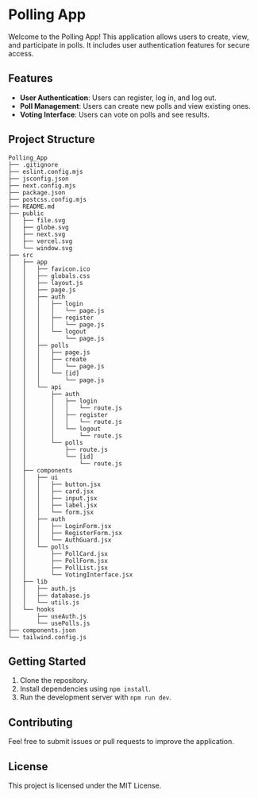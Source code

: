 # Polling App

Welcome to the Polling App! This application allows users to create, view, and participate in polls. It includes user authentication features for secure access.

## Features

- **User Authentication**: Users can register, log in, and log out.
- **Poll Management**: Users can create new polls and view existing ones.
- **Voting Interface**: Users can vote on polls and see results.

## Project Structure

```
Polling_App
├── .gitignore
├── eslint.config.mjs
├── jsconfig.json
├── next.config.mjs
├── package.json
├── postcss.config.mjs
├── README.md
├── public
│   ├── file.svg
│   ├── globe.svg
│   ├── next.svg
│   ├── vercel.svg
│   └── window.svg
├── src
│   ├── app
│   │   ├── favicon.ico
│   │   ├── globals.css
│   │   ├── layout.js
│   │   ├── page.js
│   │   ├── auth
│   │   │   ├── login
│   │   │   │   └── page.js
│   │   │   ├── register
│   │   │   │   └── page.js
│   │   │   └── logout
│   │   │       └── page.js
│   │   ├── polls
│   │   │   ├── page.js
│   │   │   ├── create
│   │   │   │   └── page.js
│   │   │   └── [id]
│   │   │       └── page.js
│   │   └── api
│   │       ├── auth
│   │       │   ├── login
│   │       │   │   └── route.js
│   │       │   ├── register
│   │       │   │   └── route.js
│   │       │   └── logout
│   │       │       └── route.js
│   │       └── polls
│   │           ├── route.js
│   │           └── [id]
│   │               └── route.js
│   ├── components
│   │   ├── ui
│   │   │   ├── button.jsx
│   │   │   ├── card.jsx
│   │   │   ├── input.jsx
│   │   │   ├── label.jsx
│   │   │   └── form.jsx
│   │   ├── auth
│   │   │   ├── LoginForm.jsx
│   │   │   ├── RegisterForm.jsx
│   │   │   └── AuthGuard.jsx
│   │   └── polls
│   │       ├── PollCard.jsx
│   │       ├── PollForm.jsx
│   │       ├── PollList.jsx
│   │       └── VotingInterface.jsx
│   ├── lib
│   │   ├── auth.js
│   │   ├── database.js
│   │   └── utils.js
│   └── hooks
│       ├── useAuth.js
│       └── usePolls.js
├── components.json
└── tailwind.config.js
```

## Getting Started

1. Clone the repository.
2. Install dependencies using `npm install`.
3. Run the development server with `npm run dev`.

## Contributing

Feel free to submit issues or pull requests to improve the application. 

## License

This project is licensed under the MIT License.